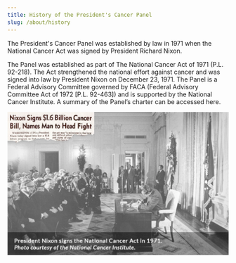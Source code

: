 ```yaml
---
title: History of the President's Cancer Panel
slug: /about/history
---
```

The President's Cancer Panel was established by law in 1971 when the National Cancer Act was signed by President Richard Nixon.

The Panel was established as part of The National Cancer Act of 1971 (P.L. 92-218). The Act strengthened the national effort against cancer and was signed into law by President Nixon on December 23, 1971. The Panel is a Federal Advisory Committee governed by FACA (Federal Advisory Committee Act of 1972 [P.L. 92-463]) and is supported by the National Cancer Institute. A summary of the Panel’s charter can be accessed here.

![Newspaper clipping announcing President Nixon signing the National Cancer Bill for $1.6 Billion](../../images/national-cancer-act.png)

